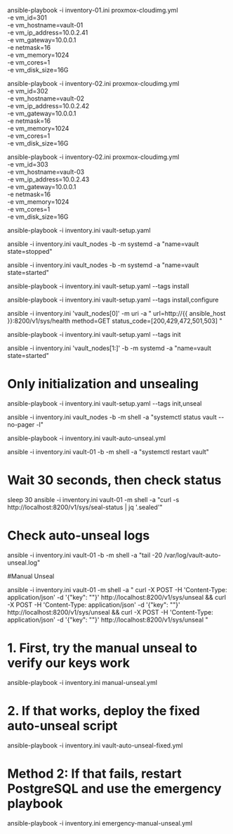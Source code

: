 ansible-playbook -i inventory-01.ini proxmox-cloudimg.yml \
  -e vm_id=301 \
  -e vm_hostname=vault-01 \
  -e vm_ip_address=10.0.2.41 \
  -e vm_gateway=10.0.0.1 \
  -e netmask=16 \
  -e vm_memory=1024 \
  -e vm_cores=1 \
  -e vm_disk_size=16G

ansible-playbook -i inventory-02.ini proxmox-cloudimg.yml \
  -e vm_id=302 \
  -e vm_hostname=vault-02 \
  -e vm_ip_address=10.0.2.42 \
  -e vm_gateway=10.0.0.1 \
  -e netmask=16 \
  -e vm_memory=1024 \
  -e vm_cores=1 \
  -e vm_disk_size=16G

ansible-playbook -i inventory-02.ini proxmox-cloudimg.yml \
  -e vm_id=303 \
  -e vm_hostname=vault-03 \
  -e vm_ip_address=10.0.2.43 \
  -e vm_gateway=10.0.0.1 \
  -e netmask=16 \
  -e vm_memory=1024 \
  -e vm_cores=1 \
  -e vm_disk_size=16G


ansible-playbook -i inventory.ini vault-setup.yaml

ansible -i inventory.ini vault_nodes -b -m systemd -a "name=vault state=stopped"

ansible -i inventory.ini vault_nodes -b -m systemd -a "name=vault state=started"

ansible-playbook -i inventory.ini vault-setup.yaml --tags install

ansible-playbook -i inventory.ini vault-setup.yaml --tags install,configure

ansible -i inventory.ini 'vault_nodes[0]' -m uri -a "
  url=http://{{ ansible_host }}:8200/v1/sys/health
  method=GET
  status_code=[200,429,472,501,503]
"

ansible-playbook -i inventory.ini vault-setup.yaml --tags init

ansible -i inventory.ini 'vault_nodes[1:]' -b -m systemd -a "name=vault state=started"



# Only initialization and unsealing
ansible-playbook -i inventory.ini vault-setup.yaml --tags init,unseal


ansible -i inventory.ini vault_nodes -b -m shell -a "systemctl status vault --no-pager -l"

ansible-playbook -i inventory.ini vault-auto-unseal.yml


ansible -i inventory.ini vault-01 -b -m shell -a "systemctl restart vault"

# Wait 30 seconds, then check status
sleep 30
ansible -i inventory.ini vault-01 -m shell -a "curl -s http://localhost:8200/v1/sys/seal-status | jq '.sealed'"

# Check auto-unseal logs
ansible -i inventory.ini vault-01 -b -m shell -a "tail -20 /var/log/vault-auto-unseal.log"

#Manual Unseal

ansible -i inventory.ini vault-01 -m shell -a "
curl -X POST -H 'Content-Type: application/json' -d '{\"key\": \"\"}' http://localhost:8200/v1/sys/unseal &&
curl -X POST -H 'Content-Type: application/json' -d '{\"key\": \""}' http://localhost:8200/v1/sys/unseal &&
curl -X POST -H 'Content-Type: application/json' -d '{\"key\": \"\"}' http://localhost:8200/v1/sys/unseal
"

# 1. First, try the manual unseal to verify our keys work
ansible-playbook -i inventory.ini manual-unseal.yml

# 2. If that works, deploy the fixed auto-unseal script
ansible-playbook -i inventory.ini vault-auto-unseal-fixed.yml


# Method 2: If that fails, restart PostgreSQL and use the emergency playbook
ansible-playbook -i inventory.ini emergency-manual-unseal.yml

